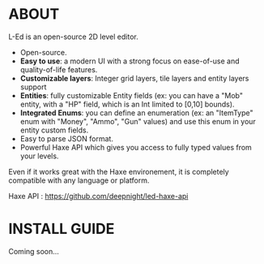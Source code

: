 # ABOUT

L-Ed is an open-source 2D level editor.

 - Open-source.
 - **Easy to use**: a modern UI with a strong focus on ease-of-use and quality-of-life features.
 - **Customizable layers**: Integer grid layers, tile layers and entity layers support
 - **Entities**: fully customizable Entity fields (ex: you can have a "Mob" entity, with a "HP" field, which is an Int limited to [0,10] bounds).
 - **Integrated Enums**: you can define an enumeration (ex: an "ItemType" enum with "Money", "Ammo", "Gun" values) and use this enum in your entity custom fields.
 - Easy to parse JSON format.
 - Powerful Haxe API which gives you access to fully typed values from your levels.

Even if it works great with the Haxe environement, it is completely compatible with any language or platform.

Haxe API : https://github.com/deepnight/led-haxe-api

# INSTALL GUIDE

Coming soon...